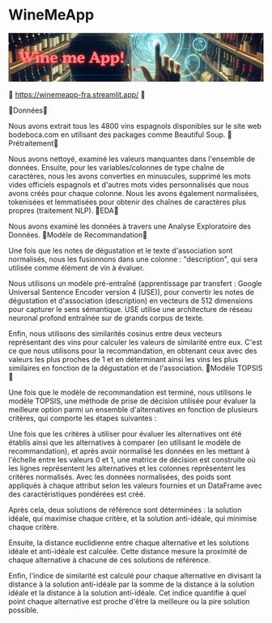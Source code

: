 # WineMeApp
![This is an alt text.](https://github.com/ivanpgdata/WineMeApp/blob/main/WineMeApp/images/banner_img.jpg?raw=true "This is a sample image.")

🍷 https://winemeapp-fra.streamlit.app/ 🍷


🍇Données🍇

Nous avons extrait tous les 4800 vins espagnols disponibles sur le site web bodeboca.com en utilisant des packages comme Beautiful Soup.
🍇Prétraitement🍇

Nous avons nettoyé, examiné les valeurs manquantes dans l'ensemble de données. Ensuite, pour les variables/colonnes de type chaîne de caractères, nous les avons converties en minuscules, supprimé les mots vides officiels espagnols et d'autres mots vides personnalisés que nous avons créés pour chaque colonne. Nous les avons également normalisées, tokenisées et lemmatisées pour obtenir des chaînes de caractères plus propres (traitement NLP).
🍇EDA🍇

Nous avons examiné les données à travers une Analyse Exploratoire des Données.
🍷Modèle de Recommandation🍷

Une fois que les notes de dégustation et le texte d'association sont normalisés, nous les fusionnons dans une colonne : "description", qui sera utilisée comme élément de vin à évaluer.

Nous utilisons un modèle pré-entraîné (apprentissage par transfert : Google Universal Sentence Encoder version 4 (USE)), pour convertir les notes de dégustation et d'association (description) en vecteurs de 512 dimensions pour capturer le sens sémantique. USE utilise une architecture de réseau neuronal profond entraînée sur de grands corpus de texte.

Enfin, nous utilisons des similarités cosinus entre deux vecteurs représentant des vins pour calculer les valeurs de similarité entre eux. C'est ce que nous utilisons pour la recommandation, en obtenant ceux avec des valeurs les plus proches de 1 et en déterminant ainsi les vins les plus similaires en fonction de la dégustation et de l'association.
🍷Modèle TOPSIS🍷

Une fois que le modèle de recommandation est terminé, nous utilisons le modèle TOPSIS, une méthode de prise de décision utilisée pour évaluer la meilleure option parmi un ensemble d'alternatives en fonction de plusieurs critères, qui comporte les étapes suivantes :

Une fois que les critères à utiliser pour évaluer les alternatives ont été établis ainsi que les alternatives à comparer (en utilisant le modèle de recommandation), et après avoir normalisé les données en les mettant à l'échelle entre les valeurs 0 et 1, une matrice de décision est construite où les lignes représentent les alternatives et les colonnes représentent les critères normalisés. Avec les données normalisées, des poids sont appliqués à chaque attribut selon les valeurs fournies et un DataFrame avec des caractéristiques pondérées est créé.

Après cela, deux solutions de référence sont déterminées : la solution idéale, qui maximise chaque critère, et la solution anti-idéale, qui minimise chaque critère.

Ensuite, la distance euclidienne entre chaque alternative et les solutions idéale et anti-idéale est calculée. Cette distance mesure la proximité de chaque alternative à chacune de ces solutions de référence.

Enfin, l'indice de similarité est calculé pour chaque alternative en divisant la distance à la solution anti-idéale par la somme de la distance à la solution idéale et la distance à la solution anti-idéale. Cet indice quantifie à quel point chaque alternative est proche d'être la meilleure ou la pire solution possible.

